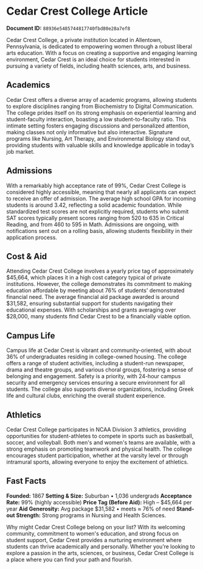 # Cedar Crest College Article

**Document ID:** `88936e5485744817740fbd80e28a7ef8`

Cedar Crest College, a private institution located in Allentown, Pennsylvania, is dedicated to empowering women through a robust liberal arts education. With a focus on creating a supportive and engaging learning environment, Cedar Crest is an ideal choice for students interested in pursuing a variety of fields, including health sciences, arts, and business.

## Academics
Cedar Crest offers a diverse array of academic programs, allowing students to explore disciplines ranging from Biochemistry to Digital Communication. The college prides itself on its strong emphasis on experiential learning and student-faculty interaction, boasting a low student-to-faculty ratio. This intimate setting fosters engaging discussions and personalized attention, making classes not only informative but also interactive. Signature programs like Nursing, Art Therapy, and Environmental Biology stand out, providing students with valuable skills and knowledge applicable in today’s job market.

## Admissions
With a remarkably high acceptance rate of 99%, Cedar Crest College is considered highly accessible, meaning that nearly all applicants can expect to receive an offer of admission. The average high school GPA for incoming students is around 3.42, reflecting a solid academic foundation. While standardized test scores are not explicitly required, students who submit SAT scores typically present scores ranging from 520 to 635 in Critical Reading, and from 460 to 595 in Math. Admissions are ongoing, with notifications sent out on a rolling basis, allowing students flexibility in their application process.

## Cost & Aid
Attending Cedar Crest College involves a yearly price tag of approximately $45,664, which places it in a high cost category typical of private institutions. However, the college demonstrates its commitment to making education affordable by meeting about 76% of students' demonstrated financial need. The average financial aid package awarded is around $31,582, ensuring substantial support for students navigating their educational expenses. With scholarships and grants averaging over $28,000, many students find Cedar Crest to be a financially viable option.

## Campus Life
Campus life at Cedar Crest is vibrant and community-oriented, with about 36% of undergraduates residing in college-owned housing. The college offers a range of student activities, including a student-run newspaper, drama and theatre groups, and various choral groups, fostering a sense of belonging and engagement. Safety is a priority, with 24-hour campus security and emergency services ensuring a secure environment for all students. The college also supports diverse organizations, including Greek life and cultural clubs, enriching the overall student experience.

## Athletics
Cedar Crest College participates in NCAA Division 3 athletics, providing opportunities for student-athletes to compete in sports such as basketball, soccer, and volleyball. Both men's and women's teams are available, with a strong emphasis on promoting teamwork and physical health. The college encourages student participation, whether at the varsity level or through intramural sports, allowing everyone to enjoy the excitement of athletics.

## Fast Facts
**Founded:** 1867
**Setting & Size:** Suburban • 1,036 undergrads
**Acceptance Rate:** 99% (highly accessible)
**Price Tag (Before Aid):** High – $45,664 per year
**Aid Generosity:** Avg package $31,582 • meets ≈ 76% of need
**Stand-out Strength:** Strong programs in Nursing and Health Sciences.

Why might Cedar Crest College belong on your list? With its welcoming community, commitment to women's education, and strong focus on student support, Cedar Crest provides a nurturing environment where students can thrive academically and personally. Whether you’re looking to explore a passion in the arts, sciences, or business, Cedar Crest College is a place where you can find your path and flourish.

